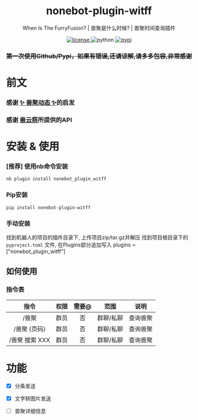 

<div align="center">

# nonebot-plugin-witff
When Is The FurryFusion? | 兽聚是什么时候? | 兽聚时间查询插件

<a href="https://github.com/TheChenXI/nonebot-plugin-witff/blob/main/LICENSE">
    <img src="https://img.shields.io/github/license/Ekac00/nonebot-plugin-furryfusion.svg" alt="license">
</a>
<img src="https://img.shields.io/badge/python-3.9+-blue.svg" alt="python">

<a href="https://pypi.python.org/pypi/nonebot-plugin-furryfusion">
    <img src="https://img.shields.io/pypi/v/nonebot-plugin-furryfusion.svg" alt="pypi">
</a>

</div>

### <del>第一次使用Github/Pypi，如果有错误,还请谅解,请多多包容,非常感谢</del>

# 前文

### 感谢 <a href="https://github.com/Ekac00/nonebot-plugin-furryfusion/">✨ 兽聚动态 ✨</a>的启发

### 感谢 <a href="https://console-docs.apipost.cn/preview/fcba96ab381efa80/fdb51b00b68a9bbf?target_id=3a8b741e-9648-4469-8f47-98484378fdcf">兽云祭</a>所提供的API

# 安装 & 使用

### [推荐] 使用nb命令安装

`nb plugin install nonebot_plugin_witff`

### Pip安装

 `pip install nonebot-plugin-witff`

### 手动安装

找到机器人的项目的插件目录下, 上传项目zip/tar.gz并解压
找到项目根目录下的 `pyproject.toml` 文件, 在Plugins部分追加写入
plugins = ["nonebot_plugin_witff"]



## 如何使用

### 指令表
| 指令 | 权限 | 需要@ | 范围 | 说明 |
|:-----:|:----:|:----:|:----:|:----:|
| /兽聚 | 群员 | 否 | 群聊/私聊 | 查询兽聚  |
| /兽聚  {页码} | 群员 | 否 | 群聊/私聊 | 查询兽聚  |
| /兽聚 搜索 XXX| 群员 | 否 | 群聊/私聊 | 查询兽聚  |



# 功能
 - [x] 分条发送
 - [x] 文字转图片发送
 - [ ] 兽聚详细信息

